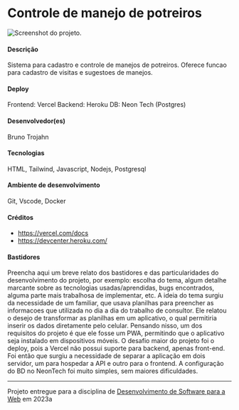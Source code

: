 # Controle de manejo de potreiros 

![Screenshot do projeto](https://project3-brunotrojahn-phi.vercel.app/print.png "Screenshot do projeto").

#### Descrição

Sistema para cadastro e controle de manejos de potreiros. Oferece funcao para cadastro de visitas e sugestoes de manejos. 

#### Deploy

Frontend: Vercel
Backend: Heroku
DB: Neon Tech (Postgres)

#### Desenvolvedor(es)

Bruno Trojahn

#### Tecnologias

HTML, Tailwind, Javascript, Nodejs, Postgresql

#### Ambiente de desenvolvimento

Git, Vscode, Docker

#### Créditos

- https://vercel.com/docs
- https://devcenter.heroku.com/ 

#### Bastidores

Preencha aqui um breve relato dos bastidores e das particularidades do desenvolvimento do projeto, por exemplo: escolha do tema, algum detalhe marcante sobre as tecnologias usadas/aprendidas, bugs encontrados, alguma parte mais trabalhosa de implementar, etc.
A ideia do tema surgiu da necessidade de um familiar, que usava planilhas para preencher as informacoes que utilizada no dia a dia do trabalho de consultor. Ele relatou o desejo de transformar as planilhas em um aplicativo, o qual permitiria inserir os dados diretamente pelo celular. Pensando nisso, um dos requisitos do projeto é que ele fosse um PWA, permitindo
que o aplicativo seja instalado em dispositivos móveis. O desafio maior do projeto foi o deploy, pois a Vercel não possui suporte para backend, apenas front-end. Foi então que surgiu a necessidade de separar a aplicação em dois servidor, um para hospedar a API e outro para o frontend. A configuração do BD no NeonTech foi muito simples, sem maiores dificuldades.

---
Projeto entregue para a disciplina de [Desenvolvimento de Software para a Web](http://github.com/andreainfufsm/elc1090-2023a) em 2023a
